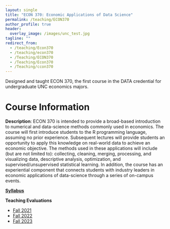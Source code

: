 ```yaml
---
layout: single
title: "ECON 370: Economic Applications of Data Science"
permalink: /teaching/ECON370
author_profile: true
header:
  overlay_image: /images/unc_test.jpg
tagline: ""
redirect_from:
  - /teaching/Econ370
  - /teaching/econ370
  - /Teaching/ECON370
  - /Teaching/Econ370
  - /Teaching/ccon370
---
```



Designed and taught ECON 370, the first course in the DATA credential for undergraduate UNC economics majors.

# Course Information

**Description**: ECON 370 is intended to provide a broad-based introduction to numerical and data-science methods commonly used in economics.   The course will first introduce students to the R programming language, assuming no prior experience.  Subsequent lectures will provide students an opportunity to apply this knowledge on real-world data to achieve an economic objective.  The methods used in these applications will include (but are not limited to): collecting, cleaning, merging, processing, and visualizing data, descriptive analysis, optimization, and supervised/unsupervised statistical learning. In addition, the course has an experiential component that connects students with industry leaders in economic applications of data-science through a series of on-campus events.

[**Syllabus**](http://alexmarsh.io/files/ECON370_Syllabus_Fall2023.pdf)

**Teaching Evaluations**
 - [Fall 2021](http://alexmarsh.io/files/ECON370_Fall2021_Evals.pdf)
 - [Fall 2022](http://alexmarsh.io/files/ECON370_Fall2022_Evals.pdf)
 - [Fall 2023](http://alexmarsh.io/files/ECON370_Fall2023_Evals.pdf)

